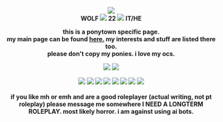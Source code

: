 <p align="center">
<img src= "https://i.imgur.com/7RVsqzN.gif"> <br>
 <b> WOLF
 <img src= "https://gifcity.carrd.co/assets/images/gallery262/140f4844.gif?v=dc8076d6">
  22
 <img src= "https://gifcity.carrd.co/assets/images/gallery262/140f4844.gif?v=dc8076d6">
 IT/HE
</p>

<p align="center">
this is a ponytown specific page. <br> my main page can be found
<a href="https://w0lf.straw.page">here.</a> my interests and stuff are listed there too. <br> please don't copy my ponies. i love my ocs. <br> 

</p>

<p align="center">
<img src="https://gifcity.carrd.co/assets/images/gallery49/62c5c338.gif?v=dc8076d6"> <img src="https://gifcity.carrd.co/assets/images/gallery49/62c5c338.gif?v=dc8076d6">
<br/>
<p align="center">
<img src="https://adriansblinkiecollection.neocities.org/stamps/a57.png"> <img src="https://i.imgur.com/ZaKik16.jpg"> <img src="https://adriansblinkiecollection.neocities.org/stamps/f2.png"> <img src="https://pixelsafari.neocities.org/stamps/spacedotdot.png"> <img src="https://gifcity.carrd.co/assets/images/gallery56/1e005f18.png?v=dc8076d6"> <img src="https://64.media.tumblr.com/9d185376e2422440c68db34a1a33e7da/5f748f4e1f6cef3e-7e/s100x200/14ef5542155bc31c386d00adb796c0ee801c4ba1.gifv"> <img src="https://64.media.tumblr.com/c02d96c4eb94311fd7f5288f0923e494/90c87e79a3a90476-cb/s100x200/f28628c9581489a6c4a65f36ab33de6217b8c495.gifv"> <img src="https://64.media.tumblr.com/411044a19c7e32985a4c8f853a26ad86/3594068b322ca624-00/s100x200/46d961a40a1f3296089717d554f914e14db65dd4.gifv"> 
 <br/>
 <br/> if you like mh or emh and are a good roleplayer (actual writing, not pt roleplay) please message me somewhere I NEED A LONGTERM ROLEPLAY. most likely horror. i am against using ai bots.
